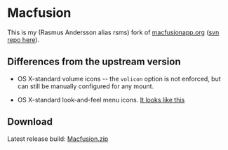 # Macfusion

This is my (Rasmus Andersson alias rsms) fork of [macfusionapp.org](http://www.macfusionapp.org/) ([svn repo here](http://svn.macfusionapp.org/macfusion2/trunk/)).


## Differences from the upstream version

- OS X-standard volume icons -- the `volicon` option is not enforced, but can still be manually configured for any mount.

- OS X-standard look-and-feel menu icons. [It looks like this](http://github.com/rsms/Macfusion/raw/master/Menuling/Resources/preview-screenshot.png)


## Download

Latest release build: [Macfusion.zip](http://cloud.github.com/downloads/rsms/macfusion/Macfusion.zip)


